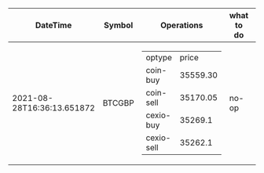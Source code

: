 | DateTime | Symbol | Operations | what to do | profit-loss |
| ------------- | ------------- | ------------- | ------------- | ------------- | 
| 2021-08-28T16:36:13.651872| BTCGBP| <table><tr><td>optype</td><td>price</td></tr><tr><td>coin-buy</td><td>35559.30</td></tr><tr><td>coin-sell</td><td>35170.05</td></tr><tr><td>cexio-buy</td><td>35269.1</td></tr><tr><td>cexio-sell</td><td>35262.1</td></tr></table>| no-op| -99.05| 
